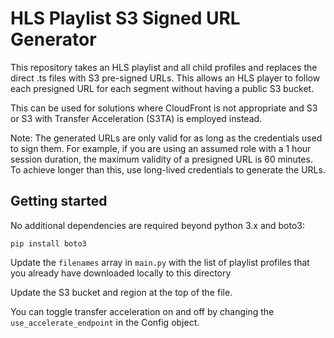 # HLS Playlist S3 Signed URL Generator

This repository takes an HLS playlist and all child profiles and replaces the direct .ts files with S3 pre-signed URLs. This allows an HLS player to follow each presigned URL for each segment without having a public S3 bucket. 

This can be used for solutions where CloudFront is not appropriate and S3 or S3 with Transfer Acceleration (S3TA) is employed instead. 

Note: The generated URLs are only valid for as long as the credentials used to sign them. For example, if you are using an assumed role with a 1 hour session duration, the maximum validity of a presigned URL is 60 minutes. To achieve longer than this, use long-lived credentials to generate the URLs.

## Getting started

No additional dependencies are required beyond python 3.x and boto3:

`pip install boto3`

Update the `filenames` array in `main.py` with the list of playlist profiles that you already have downloaded locally to this directory

Update the S3 bucket and region at the top of the file. 

You can toggle transfer acceleration on and off by changing the `use_accelerate_endpoint` in the Config object. 

